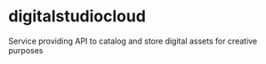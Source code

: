 # digitalstudiocloud
Service providing API to catalog and store digital assets for creative purposes
